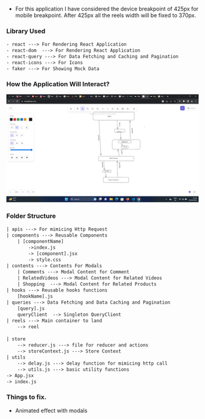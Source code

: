 * For this application I have considered the device breakpoint of 425px for mobile breakpoint. After 425px all the reels width will be fixed to 370px. 

### Library Used
```
- react ---> For Rendering React Application
- react-dom  ---> For Rendering React Application
- react-query ---> For Data Fetching and Caching and Pagination
- react-icons ---> For Icons
- faker ---> For Showing Mock Data
```


### How the Application Will Interact?

![Image](image.png)


### Folder Structure

```
| apis ---> For mimicing Http Request
| components ---> Reusable Components
    | [componentName] 
        ->index.js
        -> [component].jsx
        -> style.css
| contents ---> Contents For Modals
    | Comments ---> Modal Content for Comment
    | RelatedVideos ---> Modal Content for Related Videos
    | Shopping  ---> Modal Content for Related Products
| hooks ---> Reusable hooks functions 
    [hookName].js
| queries ---> Data Fetching and Data Caching and Pagination
    [query].js 
    queryClient  --> Singleton QueryClient
| reels ---> Main container to land
    --> reel

| store
    --> reducer.js ---> file for reducer and actions
    --> storeContext.js ---> Store Context 
| utils
    --> delay.js ---> delay function for mimicing http call
    --> utils.js ---> basic utility functions
-> App.jsx
-> index.js

```
### Things to fix.
* Animated effect with modals
